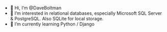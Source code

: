 - 👋 Hi, I’m @DaveBoltman
- 👀 I’m interested in relational databases, especially Microsoft SQL Server & PostgreSQL. Also SQLite for local storage.
- 🌱 I’m currently learning Python / Django

<!--
- 💞️ I’m looking to collaborate on ...
- 📫 How to reach me ...
-->

<!---
DaveBoltman/DaveBoltman is a ✨ special ✨ repository because its `README.md` (this file) appears on your GitHub profile.
You can click the Preview link to take a look at your changes.
--->
